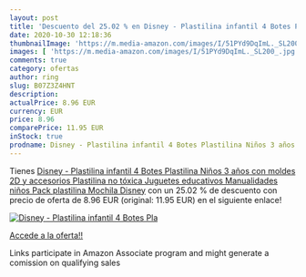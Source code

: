 ```yaml
---
layout: post
title: 'Descuento del 25.02 % en Disney - Plastilina infantil 4 Botes Pla'
date: 2020-10-30 12:18:36
thumbnailImage: 'https://m.media-amazon.com/images/I/51PYd9DqImL._SL200_.jpg'
images: [ 'https://m.media-amazon.com/images/I/51PYd9DqImL._SL200_.jpg' ]
comments: true
category: ofertas
author: ring
slug: B07Z3Z4HNT
description:
actualPrice: 8.96 EUR
currency: EUR
price: 8.96
comparePrice: 11.95 EUR
inStock: true
prodname: Disney - Plastilina infantil 4 Botes Plastilina Niños 3 años con moldes 2D y accesorios Plastilina no tóxica Juguetes educativos Manualidades niños Pack plastilina Mochila Disney
---
```


Tienes [Disney - Plastilina infantil 4 Botes Plastilina Niños 3 años con moldes 2D y accesorios Plastilina no tóxica Juguetes educativos Manualidades niños Pack plastilina Mochila Disney](https://www.amazon.es/dp/B07Z3Z4HNT/?tag=tolees-21) con un 25.02 % de descuento con precio de oferta de 8.96 EUR (original: 11.95 EUR) en el siguiente enlace!

[![Disney - Plastilina infantil 4 Botes Pla](https://m.media-amazon.com/images/I/51PYd9DqImL._SL200_.jpg)](https://www.amazon.es/dp/B07Z3Z4HNT/?tag=tolees-21)

[Accede a la oferta!!](https://www.amazon.es/dp/B07Z3Z4HNT/?tag=tolees-21)

Links participate in Amazon Associate program and might generate a comission on qualifying sales


